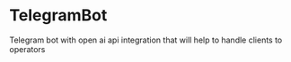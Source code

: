 # TelegramBot
Telegram bot with open ai api integration that will help to handle clients to operators
